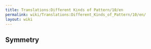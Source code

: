 ```yaml
---
title: Translations:Different Kinds of Pattern/10/en
permalink: wiki/Translations:Different_Kinds_of_Pattern/10/en/
layout: wiki
---
```


## Symmetry
